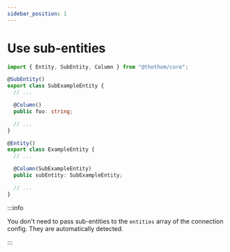 ```yaml
---
sidebar_position: 1
---
```


# Use sub-entities

```ts
import { Entity, SubEntity, Column } from "@thothom/core";

@SubEntity()
export class SubExampleEntity {
  // ...

  @Column()
  public foo: string;

  // ...
}

@Entity()
export class ExampleEntity {
  // ...

  @Column(SubExampleEntity)
  public subEntity: SubExampleEntity;

  // ...
}
```

:::info

You don't need to pass sub-entities to the `entities` array of the connection config. They are automatically detected.

:::
